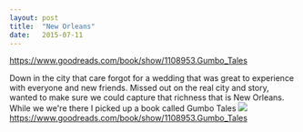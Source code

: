 ```yaml
---
layout: post
title:  "New Orleans"
date:   2015-07-11
---
```



https://www.goodreads.com/book/show/1108953.Gumbo_Tales

Down in the city that care forgot for a wedding that was great to experience with everyone and new friends.
Missed out on the real city and story, wanted to make sure we could capture that richness that is New Orleans.
While we we're there I picked up a book called Gumbo Tales
<a href="http://www.amazon.com/gp/product/0393335372/ref=as_li_tl?ie=UTF8&camp=1789&creative=390957&creativeASIN=0393335372&linkCode=as2&tag=coactlabtwitter-20&linkId=DBUQMXA3TG5WB6HL"><img border="0" src="http://ws-na.amazon-adsystem.com/widgets/q?_encoding=UTF8&ASIN=0393335372&Format=_SL250_&ID=AsinImage&MarketPlace=US&ServiceVersion=20070822&WS=1&tag=coactlabtwitter-20" ></a><img src="http://ir-na.amazon-adsystem.com/e/ir?t=coactlabtwitter-20&l=as2&o=1&a=0393335372" width="1" height="1" border="0" alt="" style="border:none !important; margin:0px !important;" />
https://www.goodreads.com/book/show/1108953.Gumbo_Tales

